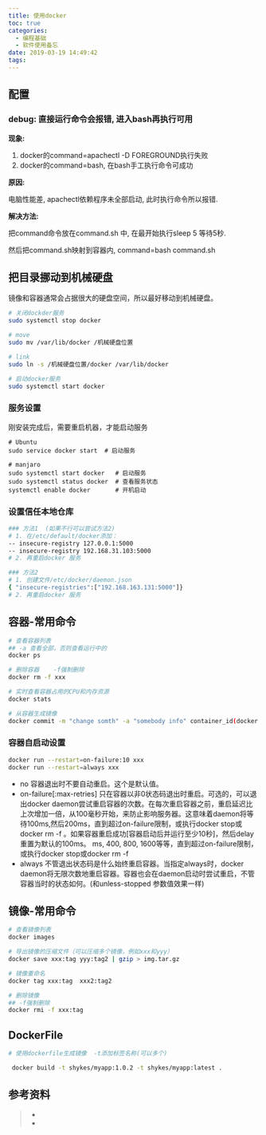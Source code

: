 ```yaml
---
title: 使用docker
toc: true
categories:
  - 编程基础
  - 软件使用备忘
date: 2019-03-19 14:49:42
tags:
---
```




## 配置

### 



### debug: 直接运行命令会报错, 进入bash再执行可用

**现象:**

1. docker的command=apachectl -D FOREGROUND执行失败
2. docker的command=bash, 在bash手工执行命令可成功

**原因:**

电脑性能差, apachectl依赖程序未全部启动, 此时执行命令所以报错. 

**解决方法:**

把command命令放在command.sh 中, 在最开始执行sleep 5 等待5秒.

然后把command.sh映射到容器内, command=bash command.sh



## 把目录挪动到机械硬盘

镜像和容器通常会占据很大的硬盘空间，所以最好移动到机械硬盘。

```bash
# 关闭dockder服务
sudo systemctl stop docker

# move
sudo mv /var/lib/docker /机械硬盘位置

# link
sudo ln -s /机械硬盘位置/docker /var/lib/docker

# 启动docker服务
sudo systemctl start docker
```







### 服务设置

刚安装完成后，需要重启机器，才能启动服务

```
# Ubuntu
sudo service docker start  # 启动服务

# manjaro
sudo systemctl start docker   # 启动服务
sudo systemctl status docker  # 查看服务状态
systemctl enable docker       # 开机启动
```

### 设置信任本地仓库

```bash
### 方法1  (如果不行可以尝试方法2)
# 1. 在/etc/default/docker添加：
-- insecure-registry 127.0.0.1:5000
-- insecure-registry 192.168.31.103:5000
# 2. 再重启docker 服务

### 方法2
# 1. 创建文件/etc/docker/daemon.json
{ "insecure-registries":["192.168.163.131:5000"]}
# 2. 再重启docker 服务
```

## 容器-常用命令

```bash
# 查看容器列表 
## -a 查看全部，否则查看运行中的
docker ps

# 删除容器    -f强制删除
docker rm -f xxx

# 实时查看容器占用的CPU和内存资源
docker stats

# 从容器生成镜像
docker commit -m "change somth" -a "somebody info" container_id(docker ps -a获取id) 新镜像名字
```

### 容器自启动设置

```bash
docker run --restart=on-failure:10 xxx
docker run --restart=always xxx
```

- no   容器退出时不要自动重启。这个是默认值。
- on-failure[:max-retries]     只在容器以非0状态码退出时重启。可选的，可以退出docker daemon尝试重启容器的次数。在每次重启容器之前，重启延迟比上次增加一倍，从100毫秒开始，来防止影响服务器。这意味着daemon将等待100ms,然后200ms，直到超过on-failure限制，或执行docker stop或docker rm -f 。如果容器重启成功[容器启动后并运行至少10秒]，然后delay重置为默认的100ms。
  ms, 400, 800, 1600等等，直到超过on-failure限制，或执行docker stop或docker rm -f
- always     不管退出状态码是什么始终重启容器。当指定always时，docker daemon将无限次数地重启容器。容器也会在daemon启动时尝试重启，不管容器当时的状态如何。(和unless-stopped 参数值效果一样)

  



## 镜像-常用命令

```bash
# 查看镜像列表
docker images

# 导出镜像的压缩文件（可以压缩多个镜像，例如xxx和yyy）
docker save xxx:tag yyy:tag2 | gzip > img.tar.gz  

# 镜像重命名
docker tag xxx:tag  xxx2:tag2

# 删除镜像  
## -f强制删除
docker rmi -f xxx:tag

```

## DockerFile

```bash
# 使用dockerfile生成镜像  -t添加标签名称(可以多个)

 docker build -t shykes/myapp:1.0.2 -t shykes/myapp:latest .

```









## 参考资料
> - []()
> - []()

